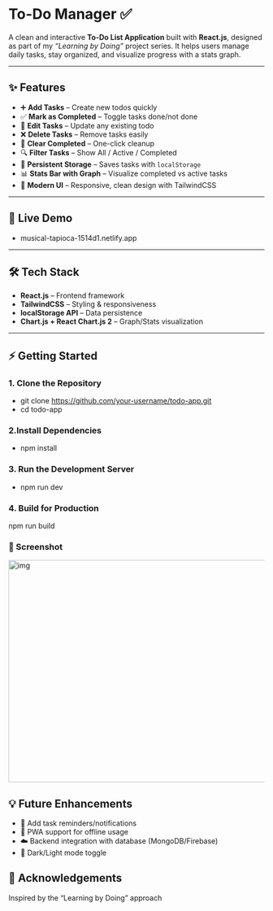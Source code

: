 # To-Do Manager ✅  

A clean and interactive **To-Do List Application** built with **React.js**, designed as part of my *“Learning by Doing”* project series. It helps users manage daily tasks, stay organized, and visualize progress with a stats graph.  

---

## ✨ Features  

- ➕ **Add Tasks** – Create new todos quickly  
- ✅ **Mark as Completed** – Toggle tasks done/not done  
- 📝 **Edit Tasks** – Update any existing todo  
- ❌ **Delete Tasks** – Remove tasks easily  
- 🧹 **Clear Completed** – One-click cleanup  
- 🔍 **Filter Tasks** – Show All / Active / Completed  
- 💾 **Persistent Storage** – Saves tasks with `localStorage`  
- 📊 **Stats Bar with Graph** – Visualize completed vs active tasks  
- 🎨 **Modern UI** – Responsive, clean design with TailwindCSS  

---

## 🚀 Live Demo  
-  musical-tapioca-1514d1.netlify.app
---

## 🛠️ Tech Stack  

- **React.js** – Frontend framework  
- **TailwindCSS** – Styling & responsiveness  
- **localStorage API** – Data persistence  
- **Chart.js + React Chart.js 2** – Graph/Stats visualization  

---

## ⚡ Getting Started  

### 1. Clone the Repository  
- git clone https://github.com/your-username/todo-app.git
- cd todo-app
### 2.Install Dependencies
- npm install
### 3. Run the Development Server
- npm run dev
### 4. Build for Production
npm run build
### 📸 Screenshot
<img width="943" height="437" alt="img" src="https://github.com/user-attachments/assets/45af4b67-f533-4ae4-b2fb-8cb0dd5a60cf" />


## 💡 Future Enhancements
- 🔔 Add task reminders/notifications
- 📱 PWA support for offline usage
- ☁️ Backend integration with database (MongoDB/Firebase)
- 🌙 Dark/Light mode toggle
  
## 🙌 Acknowledgements
Inspired by the “Learning by Doing” approach


